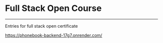 # Full Stack Open Course 
---
Entries for full stack open certificate

https://phonebook-backend-17g7.onrender.com/